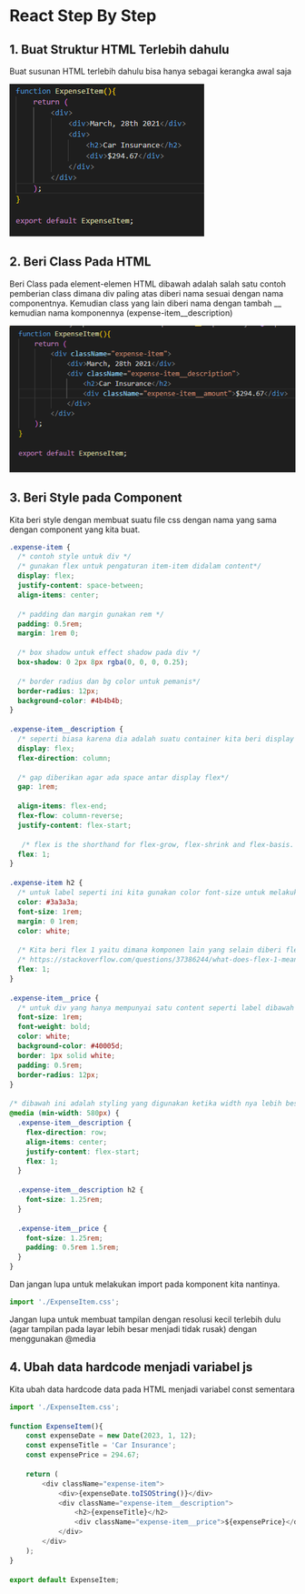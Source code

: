# React Step By Step

## 1. Buat Struktur HTML Terlebih dahulu

Buat susunan HTML terlebih dahulu bisa hanya sebagai kerangka awal saja

![Membuat HTML](./images/react-step-by-step-1.png)

## 2. Beri Class Pada HTML

Beri Class pada element-elemen HTML dibawah adalah salah satu contoh pemberian class dimana div paling atas diberi nama sesuai dengan nama componentnya. Kemudian class yang lain diberi nama dengan tambah __ kemudian nama komponennya (expense-item__description)

![Beri Class](./images/react-step-by-step-2.png)

## 3. Beri Style pada Component

Kita beri style dengan membuat suatu file css dengan nama yang sama dengan component yang kita buat.

```css
.expense-item {
  /* contoh style untuk div */
  /* gunakan flex untuk pengaturan item-item didalam content*/
  display: flex;
  justify-content: space-between;
  align-items: center;

  /* padding dan margin gunakan rem */
  padding: 0.5rem;
  margin: 1rem 0;

  /* box shadow untuk effect shadow pada div */
  box-shadow: 0 2px 8px rgba(0, 0, 0, 0.25);

  /* border radius dan bg color untuk pemanis*/
  border-radius: 12px;
  background-color: #4b4b4b;
}

.expense-item__description {
  /* seperti biasa karena dia adalah suatu container kita beri display flex*/
  display: flex;
  flex-direction: column;

  /* gap diberikan agar ada space antar display flex*/
  gap: 1rem;

  align-items: flex-end;
  flex-flow: column-reverse;
  justify-content: flex-start;

   /* flex is the shorthand for flex-grow, flex-shrink and flex-basis.  dan kita gunakan 1 biasanya*/
  flex: 1;
}

.expense-item h2 {
  /* untuk label seperti ini kita gunakan color font-size untuk melakukan styling*/
  color: #3a3a3a;
  font-size: 1rem;
  margin: 0 1rem;
  color: white;

  /* Kita beri flex 1 yaitu dimana komponen lain yang selain diberi flex 1 ini akan memakai width secukupnya, sedangkan yang diberi flex: 1 akan mengambil space yang tersisa */
  /* https://stackoverflow.com/questions/37386244/what-does-flex-1-mean#:~:text=If%20an%20element%20has%20flex,full%20space%20given%20to%20it. */
  flex: 1;
}

.expense-item__price {
  /* untuk div yang hanya mempunyai satu content seperti label dibawah ini kita bisa menggabungkan styling label dan containernya */
  font-size: 1rem;
  font-weight: bold;
  color: white;
  background-color: #40005d;
  border: 1px solid white;
  padding: 0.5rem;
  border-radius: 12px;
}

/* dibawah ini adalah styling yang digunakan ketika width nya lebih besar */
@media (min-width: 580px) {
  .expense-item__description {
    flex-direction: row;
    align-items: center;
    justify-content: flex-start;
    flex: 1;
  }

  .expense-item__description h2 {
    font-size: 1.25rem;
  }

  .expense-item__price {
    font-size: 1.25rem;
    padding: 0.5rem 1.5rem;
  }
}
```

 Dan jangan lupa untuk melakukan import pada komponent kita nantinya.
```js
import './ExpenseItem.css';
```

Jangan lupa untuk membuat tampilan dengan resolusi kecil terlebih dulu (agar tampilan pada layar lebih besar menjadi tidak rusak) dengan menggunakan @media

## 4. Ubah data hardcode menjadi variabel js

Kita ubah data hardcode data pada HTML menjadi variabel const sementara

```js
import './ExpenseItem.css';

function ExpenseItem(){
    const expenseDate = new Date(2023, 1, 12);
    const expenseTitle = 'Car Insurance';
    const expensePrice = 294.67;

    return (
        <div className="expense-item">
            <div>{expenseDate.toISOString()}</div>
            <div className="expense-item__description">
                <h2>{expenseTitle}</h2>
                <div className="expense-item__price">${expensePrice}</div>
            </div>
        </div>
    );
}

export default ExpenseItem;
```